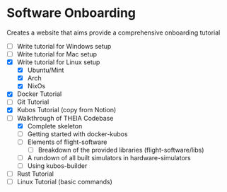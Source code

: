 # Software Onboarding

Creates a website that aims provide a comprehensive onboarding tutorial 

- [ ] Write tutorial for Windows setup
- [ ] Write tutorial for Mac setup
- [x] Write tutorial for Linux setup
  - [x] Ubuntu/Mint
  - [x] Arch
  - [x] NixOs
- [x] Docker Tutorial
- [ ] Git Tutorial
- [x] Kubos Tutorial (copy from Notion)
- [ ] Walkthrough of THEIA Codebase
  - [x] Complete skeleton
  - [ ] Getting started with docker-kubos
  - [ ] Elements of flight-software
    - [ ] Breakdown of the provided libraries (flight-software/libs)
  - [ ] A rundown of all built simulators in hardware-simulators
  - [ ] Using kubos-builder
- [ ] Rust Tutorial
- [ ] Linux Tutorial (basic commands)